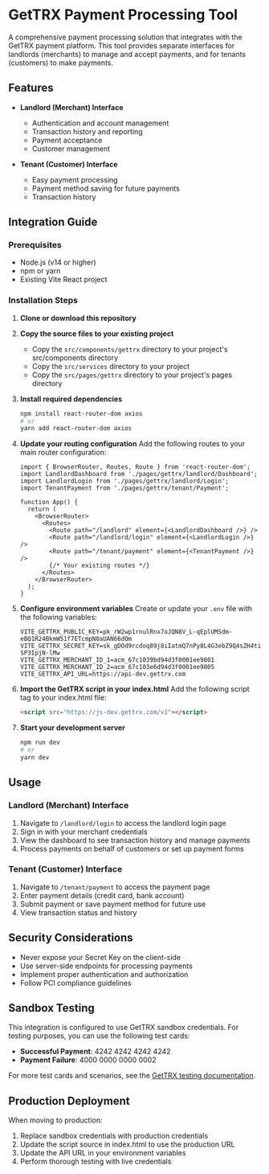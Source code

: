 # GetTRX Payment Processing Tool

A comprehensive payment processing solution that integrates with the GetTRX payment platform. This tool provides separate interfaces for landlords (merchants) to manage and accept payments, and for tenants (customers) to make payments.

## Features

- **Landlord (Merchant) Interface**
  - Authentication and account management
  - Transaction history and reporting
  - Payment acceptance
  - Customer management

- **Tenant (Customer) Interface**
  - Easy payment processing
  - Payment method saving for future payments
  - Transaction history

## Integration Guide

### Prerequisites

- Node.js (v14 or higher)
- npm or yarn
- Existing Vite React project

### Installation Steps

1. **Clone or download this repository**

2. **Copy the source files to your existing project**
   - Copy the `src/components/gettrx` directory to your project's src/components directory
   - Copy the `src/services` directory to your project
   - Copy the `src/pages/gettrx` directory to your project's pages directory

3. **Install required dependencies**
   ```bash
   npm install react-router-dom axios
   # or
   yarn add react-router-dom axios
   ```

4. **Update your routing configuration**
   Add the following routes to your main router configuration:

   ```tsx
   import { BrowserRouter, Routes, Route } from 'react-router-dom';
   import LandlordDashboard from './pages/gettrx/landlord/Dashboard';
   import LandlordLogin from './pages/gettrx/landlord/Login';
   import TenantPayment from './pages/gettrx/tenant/Payment';
   
   function App() {
     return (
       <BrowserRouter>
         <Routes>
           <Route path="/landlord" element={<LandlordDashboard />} />
           <Route path="/landlord/login" element={<LandlordLogin />} />
           <Route path="/tenant/payment" element={<TenantPayment />} />
           {/* Your existing routes */}
         </Routes>
       </BrowserRouter>
     );
   }
   ```

5. **Configure environment variables**
   Create or update your `.env` file with the following variables:

   ```
   VITE_GETTRX_PUBLIC_KEY=pk_rW2wp1rnulRnx7oJQN8V_L-qEplUMSdm-eBQ1R24BkmW51f7ETcmpN0aUAN66dOm
   VITE_GETTRX_SECRET_KEY=sk_gDOd9rcdoq89j8iIatmQ7nPy8L4G3ebZ9Q4sZH4tiswkVHDorvdQ-SP3IpjN-lMw
   VITE_GETTRX_MERCHANT_ID_1=acm_67c1039bd94d3f0001ee9801
   VITE_GETTRX_MERCHANT_ID_2=acm_67c103e6d94d3f0001ee9805
   VITE_GETTRX_API_URL=https://api-dev.gettrx.com
   ```

6. **Import the GetTRX script in your index.html**
   Add the following script tag to your index.html file:

   ```html
   <script src="https://js-dev.gettrx.com/v1"></script>
   ```

7. **Start your development server**
   ```bash
   npm run dev
   # or
   yarn dev
   ```

## Usage

### Landlord (Merchant) Interface

1. Navigate to `/landlord/login` to access the landlord login page
2. Sign in with your merchant credentials
3. View the dashboard to see transaction history and manage payments
4. Process payments on behalf of customers or set up payment forms

### Tenant (Customer) Interface

1. Navigate to `/tenant/payment` to access the payment page
2. Enter payment details (credit card, bank account)
3. Submit payment or save payment method for future use
4. View transaction status and history

## Security Considerations

- Never expose your Secret Key on the client-side
- Use server-side endpoints for processing payments
- Implement proper authentication and authorization
- Follow PCI compliance guidelines

## Sandbox Testing

This integration is configured to use GetTRX sandbox credentials. For testing purposes, you can use the following test cards:

- **Successful Payment**: 4242 4242 4242 4242
- **Payment Failure**: 4000 0000 0000 0002

For more test cards and scenarios, see the [GetTRX testing documentation](https://docs.gettrx.com/docs/testing-your-integration).

## Production Deployment

When moving to production:

1. Replace sandbox credentials with production credentials
2. Update the script source in index.html to use the production URL
3. Update the API URL in your environment variables
4. Perform thorough testing with live credentials
